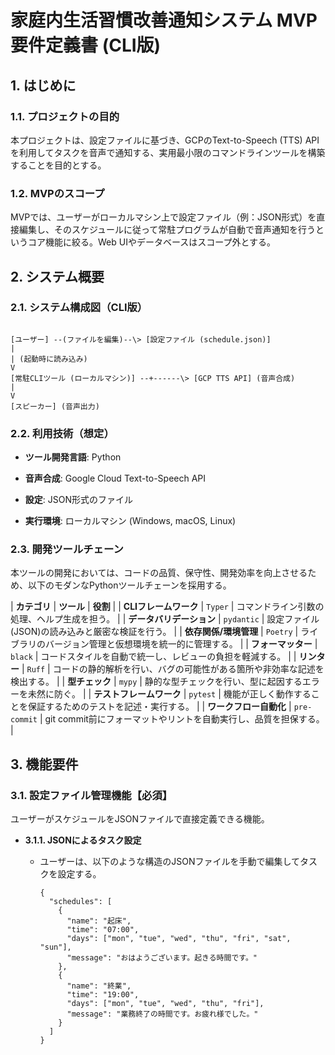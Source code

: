 # 家庭内生活習慣改善通知システム MVP要件定義書 (CLI版)

## 1. はじめに

### 1.1. プロジェクトの目的

本プロジェクトは、設定ファイルに基づき、GCPのText-to-Speech (TTS) APIを利用してタスクを音声で通知する、実用最小限のコマンドラインツールを構築することを目的とする。

### 1.2. MVPのスコープ

MVPでは、ユーザーがローカルマシン上で設定ファイル（例：JSON形式）を直接編集し、そのスケジュールに従って常駐プログラムが自動で音声通知を行うというコア機能に絞る。Web UIやデータベースはスコープ外とする。

## 2. システム概要

### 2.1. システム構成図（CLI版）

```

[ユーザー] --(ファイルを編集)--\> [設定ファイル (schedule.json)]
|
| (起動時に読み込み)
V
[常駐CLIツール (ローカルマシン)] --+------\> [GCP TTS API] (音声合成)
|
V
[スピーカー] (音声出力)

````

### 2.2. 利用技術（想定）

* **ツール開発言語**: Python

* **音声合成**: Google Cloud Text-to-Speech API

* **設定**: JSON形式のファイル

* **実行環境**: ローカルマシン (Windows, macOS, Linux)

### 2.3. 開発ツールチェーン

本ツールの開発においては、コードの品質、保守性、開発効率を向上させるため、以下のモダンなPythonツールチェーンを採用する。

| **カテゴリ** | **ツール** | **役割** | 
| **CLIフレームワーク** | `Typer` | コマンドライン引数の処理、ヘルプ生成を担う。 | 
| **データバリデーション** | `pydantic` | 設定ファイル(JSON)の読み込みと厳密な検証を行う。 | 
| **依存関係/環境管理** | `Poetry` | ライブラリのバージョン管理と仮想環境を統一的に管理する。 | 
| **フォーマッター** | `black` | コードスタイルを自動で統一し、レビューの負担を軽減する。 | 
| **リンター** | `Ruff` | コードの静的解析を行い、バグの可能性がある箇所や非効率な記述を検出する。 | 
| **型チェック** | `mypy` | 静的な型チェックを行い、型に起因するエラーを未然に防ぐ。 | 
| **テストフレームワーク** | `pytest` | 機能が正しく動作することを保証するためのテストを記述・実行する。 | 
| **ワークフロー自動化** | `pre-commit` | git commit前にフォーマットやリントを自動実行し、品質を担保する。 | 

## 3. 機能要件

### 3.1. 設定ファイル管理機能【必須】

ユーザーがスケジュールをJSONファイルで直接定義できる機能。

* **3.1.1. JSONによるタスク設定**

  * ユーザーは、以下のような構造のJSONファイルを手動で編集してタスクを設定する。

    ```
    {
      "schedules": [
        {
          "name": "起床",
          "time": "07:00",
          "days": ["mon", "tue", "wed", "thu", "fri", "sat", "sun"],
          "message": "おはようございます。起きる時間です。"
        },
        {
          "name": "終業",
          "time": "19:00",
          "days": ["mon", "tue", "wed", "thu", "fri"],
          "message": "業務終了の時間です。お疲れ様でした。"
        }
      ]
    }
    
    ```
